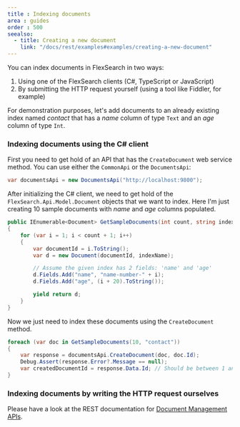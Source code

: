 ```yaml
---
title : Indexing documents
area : guides
order : 500
seealso:
  - title: Creating a new document
    link: "/docs/rest/examples#examples/creating-a-new-document"
---
```

You can index documents in FlexSearch in two ways:

1. Using one of the FlexSearch clients (C#, TypeScript or JavaScript)
2. By submitting the HTTP request yourself (using a tool like Fiddler, for example)

For demonstration purposes, let's add documents to an already existing index named *contact* that has a *name* column of type `Text` and an *age* column of type `Int`.

### Indexing documents using the C# client

First you need to get hold of an API that has the `CreateDocument` web service method. You can use either the `CommonApi` or the `DocumentsApi`:

```csharp
var documentsApi = new DocumentsApi("http://localhost:9800");
```

After initializing the C# client, we need to get hold of the `FlexSearch.Api.Model.Document` objects that we want to index. Here I'm just creating 10 sample documents with *name* and *age* columns populated.

```csharp
public IEnumerable<Document> GetSampleDocuments(int count, string indexName)
{
    for (var i = 1; i < count + 1; i++)
    {
        var documentId = i.ToString();
        var d = new Document(documentId, indexName);

        // Assume the given index has 2 fields: 'name' and 'age'
        d.Fields.Add("name", "name-number-" + i);
        d.Fields.Add("age", (i + 20).ToString());

        yield return d;
    }
}
```

Now we just need to index these documents using the `CreateDocument` method.

```csharp
foreach (var doc in GetSampleDocuments(10, "contact"))
{
    var response = documentsApi.CreateDocument(doc, doc.Id);
    Debug.Assert(response.Error?.Message == null);
    var createdDocumentId = response.Data.Id; // Should be between 1 and 10
}
```

### Indexing documents by writing the HTTP request ourselves

Please have a look at the REST documentation for [Document Management APIs].

[Document Management APIs]: /docs/rest/examples#examples/creating-a-new-document
